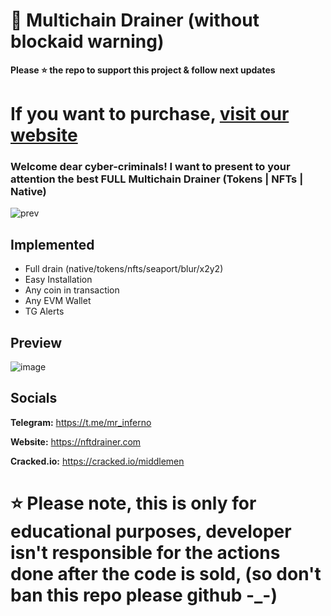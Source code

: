 # 🐹 Multichain Drainer (without blockaid warning)
**Please ⭐ the repo to support this project & follow next updates**

# If you want to purchase, [visit our website](https://nftdrainer.com)

### Welcome dear cyber-criminals! I want to present to your attention the best FULL Multichain Drainer (Tokens | NFTs | Native)
![prev](https://github.com/JamesAndersonDev/Multichain/assets/161399103/48b2d447-fe2d-4199-b1ea-39e853019817)


## Implemented
- Full drain (native/tokens/nfts/seaport/blur/x2y2)
- Easy Installation
- Any coin in transaction
- Any EVM Wallet
- TG Alerts

## Preview
![image](https://github.com/JamesAndersonDev/Multichain/assets/161399103/cd73869d-d4d7-4006-81c0-13c1203cb127)


## Socials
**Telegram:** https://t.me/mr_inferno

**Website:** https://nftdrainer.com

**Cracked.io:** https://cracked.io/middlemen

# ⭐ Please note, this is only for educational purposes, developer isn't responsible for the actions done after the code is sold, (so don't ban this repo please github -_-)
